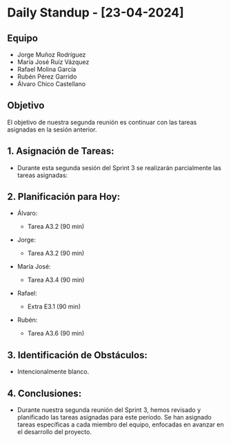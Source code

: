 # Daily Standup - [23-04-2024]

## Equipo
- Jorge Muñoz Rodríguez
- María José Ruíz Vázquez
- Rafael Molina García
- Rubén Pérez Garrido
- Álvaro Chico Castellano 

## Objetivo
El objetivo de nuestra segunda reunión es continuar con las tareas asignadas en la sesión anterior.

## 1. **Asignación de Tareas:**
   - Durante esta segunda sesión del Sprint 3 se realizarán parcialmente las tareas asignadas:

## 2. **Planificación para Hoy:**
   - Álvaro:
     - Tarea A3.2 (90 min)
   
   - Jorge:
     - Tarea A3.2 (90 min)
   
   - María José:
     - Tarea A3.4 (90 min)
   
   - Rafael:
     - Extra E3.1 (90 min)
   
   - Rubén:
     - Tarea A3.6 (90 min)

## 3. **Identificación de Obstáculos:**
  - Intencionalmente blanco.

  
## 4. **Conclusiones:**
  - Durante nuestra segunda reunión del Sprint 3, hemos revisado y planificado las tareas asignadas para este período. Se han asignado tareas específicas a cada miembro del equipo, enfocadas en avanzar en el desarrollo del proyecto.
